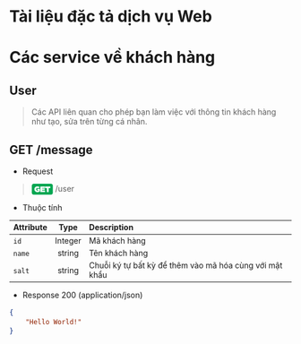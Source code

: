 # **Tài liệu đặc tả dịch vụ Web**
# Các service về khách hàng

## **User**

> Các API liên quan cho phép bạn làm việc với thông tin khách hàng như tạo, sửa trên từng cá nhân.

GET /message
---

+ Request
> <img src="./include/image/btn-get-01.svg" width="38" alt="GET" align="center"> /user

+ Thuộc tính

| Attribute | Type | Description |
| :--- | :----: | :--- |
| `id` | Integer | Mã khách hàng |
| `name` | string | Tên khách hàng |
| `salt` | string | Chuỗi ký tự bất kỳ để thêm vào mã hóa cùng với mật khẩu |


+ Response 200 (application/json)
```json
{
    "Hello World!"
}
```